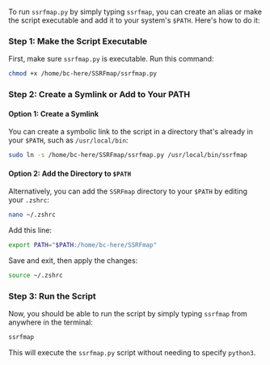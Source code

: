 To run `ssrfmap.py` by simply typing `ssrfmap`, you can create an alias or make the script executable and add it to your system's `$PATH`. Here's how to do it:

### Step 1: Make the Script Executable

First, make sure `ssrfmap.py` is executable. Run this command:

```bash
chmod +x /home/bc-here/SSRFmap/ssrfmap.py
```

### Step 2: Create a Symlink or Add to Your PATH

#### Option 1: Create a Symlink

You can create a symbolic link to the script in a directory that's already in your `$PATH`, such as `/usr/local/bin`:

```bash
sudo ln -s /home/bc-here/SSRFmap/ssrfmap.py /usr/local/bin/ssrfmap
```

#### Option 2: Add the Directory to `$PATH`

Alternatively, you can add the `SSRFmap` directory to your `$PATH` by editing your `.zshrc`:

```bash
nano ~/.zshrc
```

Add this line:

```bash
export PATH="$PATH:/home/bc-here/SSRFmap"
```

Save and exit, then apply the changes:

```bash
source ~/.zshrc
```

### Step 3: Run the Script

Now, you should be able to run the script by simply typing `ssrfmap` from anywhere in the terminal:

```bash
ssrfmap
```

This will execute the `ssrfmap.py` script without needing to specify `python3`.
